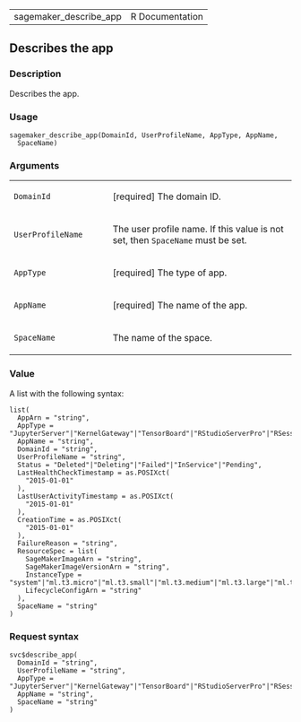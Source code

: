 <table style="width: 100%;">
<tbody>
<tr class="odd">
<td>sagemaker_describe_app</td>
<td style="text-align: right;">R Documentation</td>
</tr>
</tbody>
</table>

## Describes the app

### Description

Describes the app.

### Usage

    sagemaker_describe_app(DomainId, UserProfileName, AppType, AppName,
      SpaceName)

### Arguments

<table>
<colgroup>
<col style="width: 35%" />
<col style="width: 65%" />
</colgroup>
<tbody>
<tr class="odd">
<td><code id="sagemaker_describe_app_:_DomainId">DomainId</code></td>
<td><p>[required] The domain ID.</p></td>
</tr>
<tr class="even">
<td><code
id="sagemaker_describe_app_:_UserProfileName">UserProfileName</code></td>
<td><p>The user profile name. If this value is not set, then
<code>SpaceName</code> must be set.</p></td>
</tr>
<tr class="odd">
<td><code id="sagemaker_describe_app_:_AppType">AppType</code></td>
<td><p>[required] The type of app.</p></td>
</tr>
<tr class="even">
<td><code id="sagemaker_describe_app_:_AppName">AppName</code></td>
<td><p>[required] The name of the app.</p></td>
</tr>
<tr class="odd">
<td><code id="sagemaker_describe_app_:_SpaceName">SpaceName</code></td>
<td><p>The name of the space.</p></td>
</tr>
</tbody>
</table>

### Value

A list with the following syntax:

    list(
      AppArn = "string",
      AppType = "JupyterServer"|"KernelGateway"|"TensorBoard"|"RStudioServerPro"|"RSessionGateway",
      AppName = "string",
      DomainId = "string",
      UserProfileName = "string",
      Status = "Deleted"|"Deleting"|"Failed"|"InService"|"Pending",
      LastHealthCheckTimestamp = as.POSIXct(
        "2015-01-01"
      ),
      LastUserActivityTimestamp = as.POSIXct(
        "2015-01-01"
      ),
      CreationTime = as.POSIXct(
        "2015-01-01"
      ),
      FailureReason = "string",
      ResourceSpec = list(
        SageMakerImageArn = "string",
        SageMakerImageVersionArn = "string",
        InstanceType = "system"|"ml.t3.micro"|"ml.t3.small"|"ml.t3.medium"|"ml.t3.large"|"ml.t3.xlarge"|"ml.t3.2xlarge"|"ml.m5.large"|"ml.m5.xlarge"|"ml.m5.2xlarge"|"ml.m5.4xlarge"|"ml.m5.8xlarge"|"ml.m5.12xlarge"|"ml.m5.16xlarge"|"ml.m5.24xlarge"|"ml.m5d.large"|"ml.m5d.xlarge"|"ml.m5d.2xlarge"|"ml.m5d.4xlarge"|"ml.m5d.8xlarge"|"ml.m5d.12xlarge"|"ml.m5d.16xlarge"|"ml.m5d.24xlarge"|"ml.c5.large"|"ml.c5.xlarge"|"ml.c5.2xlarge"|"ml.c5.4xlarge"|"ml.c5.9xlarge"|"ml.c5.12xlarge"|"ml.c5.18xlarge"|"ml.c5.24xlarge"|"ml.p3.2xlarge"|"ml.p3.8xlarge"|"ml.p3.16xlarge"|"ml.p3dn.24xlarge"|"ml.g4dn.xlarge"|"ml.g4dn.2xlarge"|"ml.g4dn.4xlarge"|"ml.g4dn.8xlarge"|"ml.g4dn.12xlarge"|"ml.g4dn.16xlarge"|"ml.r5.large"|"ml.r5.xlarge"|"ml.r5.2xlarge"|"ml.r5.4xlarge"|"ml.r5.8xlarge"|"ml.r5.12xlarge"|"ml.r5.16xlarge"|"ml.r5.24xlarge"|"ml.g5.xlarge"|"ml.g5.2xlarge"|"ml.g5.4xlarge"|"ml.g5.8xlarge"|"ml.g5.16xlarge"|"ml.g5.12xlarge"|"ml.g5.24xlarge"|"ml.g5.48xlarge"|"ml.geospatial.interactive"|"ml.p4d.24xlarge"|"ml.p4de.24xlarge",
        LifecycleConfigArn = "string"
      ),
      SpaceName = "string"
    )

### Request syntax

    svc$describe_app(
      DomainId = "string",
      UserProfileName = "string",
      AppType = "JupyterServer"|"KernelGateway"|"TensorBoard"|"RStudioServerPro"|"RSessionGateway",
      AppName = "string",
      SpaceName = "string"
    )
